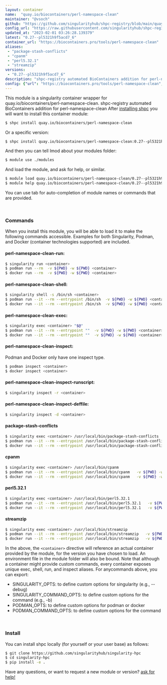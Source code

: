 ```yaml
---
layout: container
name:  "quay.io/biocontainers/perl-namespace-clean"
maintainer: "@vsoch"
github: "https://github.com/singularityhub/shpc-registry/blob/main/quay.io/biocontainers/perl-namespace-clean/container.yaml"
config_url: "https://raw.githubusercontent.com/singularityhub/shpc-registry/main/quay.io/biocontainers/perl-namespace-clean/container.yaml"
updated_at: "2023-02-01 03:26:28.139379"
latest: "0.27--pl5321h9f5acd7_6"
container_url: "https://biocontainers.pro/tools/perl-namespace-clean"
aliases:
 - "package-stash-conflicts"
 - "cpanm"
 - "perl5.32.1"
 - "streamzip"
versions:
 - "0.27--pl5321h9f5acd7_6"
description: "shpc-registry automated BioContainers addition for perl-namespace-clean"
config: {"url": "https://biocontainers.pro/tools/perl-namespace-clean", "maintainer": "@vsoch", "description": "shpc-registry automated BioContainers addition for perl-namespace-clean", "latest": {"0.27--pl5321h9f5acd7_6": "sha256:f307b914ae7faf1b810801841929c7c59d286f412ffe83d642660019da8e94db"}, "tags": {"0.27--pl5321h9f5acd7_6": "sha256:f307b914ae7faf1b810801841929c7c59d286f412ffe83d642660019da8e94db"}, "docker": "quay.io/biocontainers/perl-namespace-clean", "aliases": {"package-stash-conflicts": "/usr/local/bin/package-stash-conflicts", "cpanm": "/usr/local/bin/cpanm", "perl5.32.1": "/usr/local/bin/perl5.32.1", "streamzip": "/usr/local/bin/streamzip"}}
---
```


This module is a singularity container wrapper for quay.io/biocontainers/perl-namespace-clean.
shpc-registry automated BioContainers addition for perl-namespace-clean
After [installing shpc](#install) you will want to install this container module:


```bash
$ shpc install quay.io/biocontainers/perl-namespace-clean
```

Or a specific version:

```bash
$ shpc install quay.io/biocontainers/perl-namespace-clean:0.27--pl5321h9f5acd7_6
```

And then you can tell lmod about your modules folder:

```bash
$ module use ./modules
```

And load the module, and ask for help, or similar.

```bash
$ module load quay.io/biocontainers/perl-namespace-clean/0.27--pl5321h9f5acd7_6
$ module help quay.io/biocontainers/perl-namespace-clean/0.27--pl5321h9f5acd7_6
```

You can use tab for auto-completion of module names or commands that are provided.

<br>

### Commands

When you install this module, you will be able to load it to make the following commands accessible.
Examples for both Singularity, Podman, and Docker (container technologies supported) are included.

#### perl-namespace-clean-run:

```bash
$ singularity run <container>
$ podman run --rm  -v ${PWD} -w ${PWD} <container>
$ docker run --rm  -v ${PWD} -w ${PWD} <container>
```

#### perl-namespace-clean-shell:

```bash
$ singularity shell -s /bin/sh <container>
$ podman run --it --rm --entrypoint /bin/sh  -v ${PWD} -w ${PWD} <container>
$ docker run --it --rm --entrypoint /bin/sh  -v ${PWD} -w ${PWD} <container>
```

#### perl-namespace-clean-exec:

```bash
$ singularity exec <container> "$@"
$ podman run --it --rm --entrypoint ""  -v ${PWD} -w ${PWD} <container> "$@"
$ docker run --it --rm --entrypoint ""  -v ${PWD} -w ${PWD} <container> "$@"
```

#### perl-namespace-clean-inspect:

Podman and Docker only have one inspect type.

```bash
$ podman inspect <container>
$ docker inspect <container>
```

#### perl-namespace-clean-inspect-runscript:

```bash
$ singularity inspect -r <container>
```

#### perl-namespace-clean-inspect-deffile:

```bash
$ singularity inspect -d <container>
```


#### package-stash-conflicts

```bash
$ singularity exec <container> /usr/local/bin/package-stash-conflicts
$ podman run --it --rm --entrypoint /usr/local/bin/package-stash-conflicts   -v ${PWD} -w ${PWD} <container> -c " $@"
$ docker run --it --rm --entrypoint /usr/local/bin/package-stash-conflicts   -v ${PWD} -w ${PWD} <container> -c " $@"
```


#### cpanm

```bash
$ singularity exec <container> /usr/local/bin/cpanm
$ podman run --it --rm --entrypoint /usr/local/bin/cpanm   -v ${PWD} -w ${PWD} <container> -c " $@"
$ docker run --it --rm --entrypoint /usr/local/bin/cpanm   -v ${PWD} -w ${PWD} <container> -c " $@"
```


#### perl5.32.1

```bash
$ singularity exec <container> /usr/local/bin/perl5.32.1
$ podman run --it --rm --entrypoint /usr/local/bin/perl5.32.1   -v ${PWD} -w ${PWD} <container> -c " $@"
$ docker run --it --rm --entrypoint /usr/local/bin/perl5.32.1   -v ${PWD} -w ${PWD} <container> -c " $@"
```


#### streamzip

```bash
$ singularity exec <container> /usr/local/bin/streamzip
$ podman run --it --rm --entrypoint /usr/local/bin/streamzip   -v ${PWD} -w ${PWD} <container> -c " $@"
$ docker run --it --rm --entrypoint /usr/local/bin/streamzip   -v ${PWD} -w ${PWD} <container> -c " $@"
```



In the above, the `<container>` directive will reference an actual container provided
by the module, for the version you have chosen to load. An environment file in the
module folder will also be bound. Note that although a container
might provide custom commands, every container exposes unique exec, shell, run, and
inspect aliases. For anycommands above, you can export:

 - SINGULARITY_OPTS: to define custom options for singularity (e.g., --debug)
 - SINGULARITY_COMMAND_OPTS: to define custom options for the command (e.g., -b)
 - PODMAN_OPTS: to define custom options for podman or docker
 - PODMAN_COMMAND_OPTS: to define custom options for the command

<br>

### Install

You can install shpc locally (for yourself or your user base) as follows:

```bash
$ git clone https://github.com/singularityhub/singularity-hpc
$ cd singularity-hpc
$ pip install -e .
```

Have any questions, or want to request a new module or version? [ask for help!](https://github.com/singularityhub/singularity-hpc/issues)